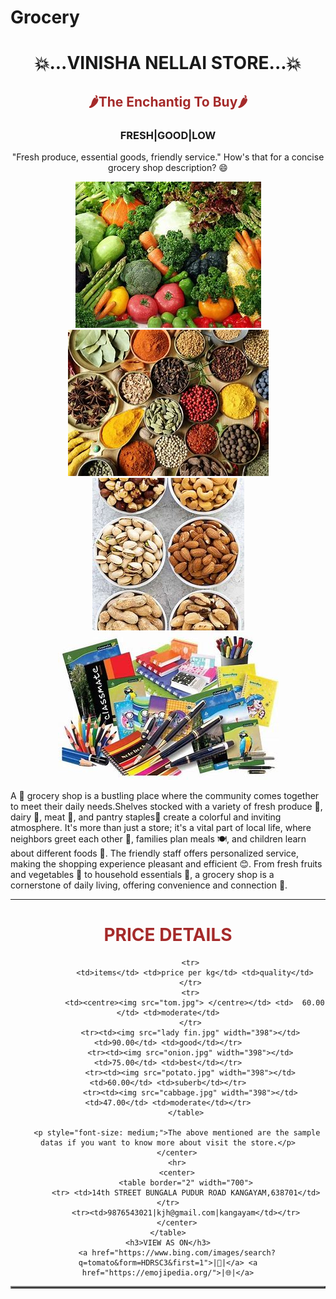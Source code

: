# Grocery
<!DOCTYPE html>
<html>
<head>
    <title>GROCERIES</title>
    <link rel="icon" href="html1.jpg">

</head>
<body>
    <center>
   <h1>💥...VINISHA NELLAI STORE...💥</h1>
   <h2 style="color: brown;"> 🌶️The Enchantig To Buy🌶️</h2>
   <h3>FRESH|GOOD|LOW</h3>
<p> "Fresh produce, essential goods, friendly service." How's that for a concise grocery shop description? 😄
    </p>
     <img src="vege.jpg" >  <img src="masals.jpg">  <img src="nuts.jpg"> <img src="stat.jpg">
    </center>
    <p>A 🛒 grocery shop is a bustling place where the community comes together to meet their daily needs.Shelves stocked with a variety of fresh produce 🍎, dairy 🥛, meat 🍖, and pantry staples🥫 create a colorful and inviting atmosphere. It's more than just a store; it's a vital part of local life, where neighbors greet each other 👋, families plan meals 🍽️, and children learn about different foods 🍉. The friendly staff offers personalized service, making the shopping experience pleasant and efficient 😊. From fresh fruits and vegetables 🥦 to household essentials 🧻, a grocery shop is a cornerstone of daily living, offering convenience and connection 🌟.
        </p>
        <hr>
        <center>
            <h1 style="color: brown;">PRICE DETAILS</h1>
        </center>
        <center>
            <table border="2" width="1000">
                
              <tr>
                <td>items</td> <td>price per kg</td> <td>quality</td>
              </tr>
              <tr>
                <td><centre><img src="tom.jpg"> </centre></td> <td>  60.00 </td> <td>moderate</td>
              </tr>
              <tr><td><img src="lady fin.jpg" width="398"></td> <td>90.00</td> <td>good</td></tr>
              <tr><td><img src="onion.jpg" width="398"></td> <td>75.00</td> <td>best</td></tr>
              <tr><td><img src="potato.jpg" width="398"></td> <td>60.00</td> <td>suberb</td></tr>
              <tr><td><img src="cabbage.jpg" width="398"></td> <td>47.00</td> <td>moderate</td></tr>
            </table>
        
        <p style="font-size: medium;">The above mentioned are the sample datas if you want to know more about visit the store.</p>
        </center>
        <hr>
        <center>
            <table border="2" width="700">
            <tr> <td>14th STREET BUNGALA PUDUR ROAD KANGAYAM,638701</td></tr>
            <tr><td>9876543021|kjh@gmail.com|kangayam</td></tr>
        </center>
    </table>
    <h3>VIEW AS ON</h3>
        <a href="https://www.bing.com/images/search?q=tomato&form=HDRSC3&first=1">|📧|</a> <a href="https://emojipedia.org/">|🌐|</a>
</body>
</html>
